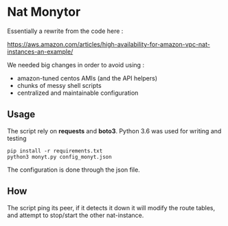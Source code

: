 # Nat Monytor

Essentially a rewrite from the code here : 

https://aws.amazon.com/articles/high-availability-for-amazon-vpc-nat-instances-an-example/

We needed big changes in order to avoid using : 

- amazon-tuned centos AMIs (and the API helpers)
- chunks of messy shell scripts
- centralized and maintainable configuration

## Usage

The script rely on **requests** and **boto3**. Python 3.6 was used for writing and testing

```
pip install -r requirements.txt
python3 monyt.py config_monyt.json
```

The configuration is done through the json file.

## How

The script ping its peer, if it detects it down it will modify the route tables, and attempt to stop/start the other
nat-instance.
